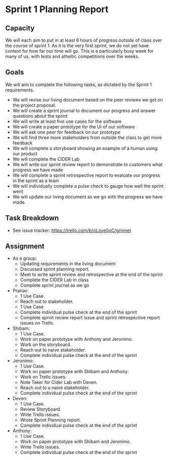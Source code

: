 # Sprint 1 Planning Report

## Capacity
We will each aim to put in at least 6 hours of progress outside of class over the course of sprint 1. As it is the very first sprint, we do not yet have context for how far our time will go. This is a particularly busy week for many of us, with tests and atheltic competitions over the weeks.

## Goals
We will aim to complete the following tasks, as dictated by the Sprint 1 requirements.
- We will revise our living document based on the peer reviews we got on the project proposal.
- We will create a sprint journal to document our progress and answer questions about the sprint
- We will write at least five use cases for the software
- We will create a paper prototype for the UI of our software
- We will ask one peer for feedback on our prototype
- We will find three more stakeholders from outside the class to get more feedback
- We will complete a storyboard showing an example of a human using our product
- We will complete the CIDER Lab
- We will write our sprint review report to demonstrate to customers what progress we have made
- We will complete a sprint retrospective report to evaluate our progress in the sprint as a team
- We will individually complete a pulse check to gauge how well the sprint went
- We will update our living document as we go with the progress we have made.

## Task Breakdown
- See issue tracker: https://trello.com/b/oLoye0oC/grinnet

## Assignment
- As a group: 
    - Updating requirements in the living document
    - Discussed sprint planning report.
    - Meet to write sprint review and retrospective at the end of the sprint
    - Complete the CIDER Lab in class
    - Complete sprint journal as we go
- Pranav: 
    - 1 Use Case.
    - Reach out to stakeholder.
    - 1 Use Case
    - Complete individual pulse check at the end of the sprint
    - Complete sprint review report issue and sprint retrospective report issues on Trello.
- Shibam: 
    - 1 Use Case. 
    - Work on paper prototype with Anthony and Jeronimo.
    - Work on the storyboard.
    - Reach out to naive stakeholder.
    - Complete individual pulse check at the end of the sprint
- Jeronimo: 
    - 1 Use Case. 
    - Work on paper prototype with Shibam and Anthony. 
    - Work on Trello issues.
    - Note Taker for Cider Lab with Deven.
    - Reach out to a naive stakeholder.
    - Complete individual pulse check at the end of the sprint
- Deven:
    - 1 Use Case.
    - Review Storyboard.
    - Write Trello issues.
    - Wrote Sprint Planning report. 
    - Complete individual pulse check at the end of the sprint
- Anthony: 
    - 1 Use Case. 
    - Work on paper prototype with Shibam and Jeronimo.
    - Write Trello issues.
    - Complete individual pulse check at the end of the sprint
